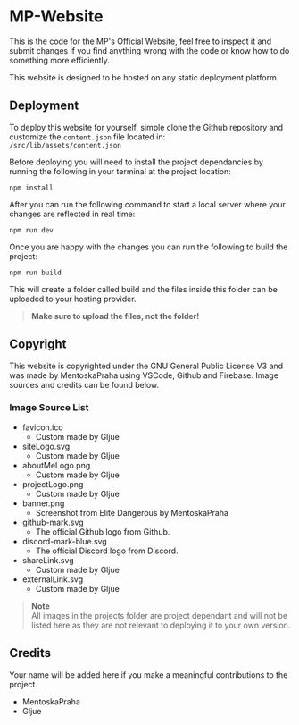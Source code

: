 # MP-Website

This is the code for the MP's Official Website, feel free to inspect it and submit changes if you find anything wrong with the code or know how to do something more efficiently.

This website is designed to be hosted on any static deployment platform.

## Deployment

To deploy this website for yourself, simple clone the Github repository and customize the `content.json` file located in:  
`/src/lib/assets/content.json`

Before deploying you will need to install the project dependancies by running the following in your terminal at the project location:

```shh
npm install
```

After you can run the following command to start a local server where your changes are reflected in real time:

```shh
npm run dev
```

Once you are happy with the changes you can run the following to build the project:

```shh
npm run build
```

This will create a folder called build and the files inside this folder can be uploaded to your hosting provider.

> **Make sure to upload the files, not the folder!**

## Copyright

This website is copyrighted under the GNU General Public License V3 and was made by MentoskaPraha using VSCode, Github and Firebase. Image sources and credits can be found below.

### Image Source List

-   favicon.ico
    -   Custom made by Gljue
-   siteLogo.svg
    -   Custom made by Gljue
-   aboutMeLogo.png
    -   Custom made by Gljue
-   projectLogo.png
    -   Custom made by Gljue
-   banner.png
    -   Screenshot from Elite Dangerous by MentoskaPraha
-   github-mark.svg
    -   The official Github logo from Github.
-   discord-mark-blue.svg
    -   The official Discord logo from Discord.
-   shareLink.svg
    -   Custom made by Gljue
-   externalLink.svg
    -   Custom made by Gljue

> **Note**  
> All images in the projects folder are project dependant and will not be listed here as they are not relevant to deploying it to your own version.

## Credits

Your name will be added here if you make a meaningful contributions to the project.

-   MentoskaPraha
-   Gljue
